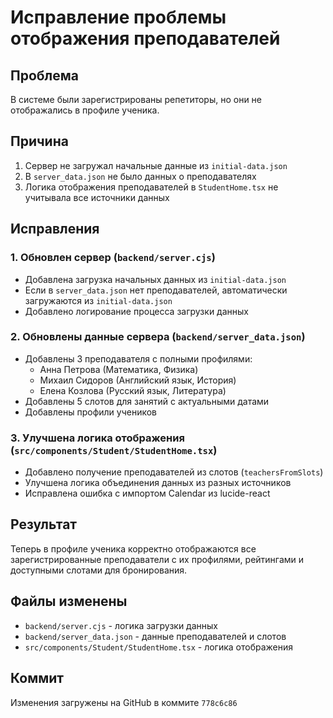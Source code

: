 # Исправление проблемы отображения преподавателей

## Проблема
В системе были зарегистрированы репетиторы, но они не отображались в профиле ученика.

## Причина
1. Сервер не загружал начальные данные из `initial-data.json`
2. В `server_data.json` не было данных о преподавателях
3. Логика отображения преподавателей в `StudentHome.tsx` не учитывала все источники данных

## Исправления

### 1. Обновлен сервер (`backend/server.cjs`)
- Добавлена загрузка начальных данных из `initial-data.json`
- Если в `server_data.json` нет преподавателей, автоматически загружаются из `initial-data.json`
- Добавлено логирование процесса загрузки данных

### 2. Обновлены данные сервера (`backend/server_data.json`)
- Добавлены 3 преподавателя с полными профилями:
  - Анна Петрова (Математика, Физика)
  - Михаил Сидоров (Английский язык, История)
  - Елена Козлова (Русский язык, Литература)
- Добавлены 5 слотов для занятий с актуальными датами
- Добавлены профили учеников

### 3. Улучшена логика отображения (`src/components/Student/StudentHome.tsx`)
- Добавлено получение преподавателей из слотов (`teachersFromSlots`)
- Улучшена логика объединения данных из разных источников
- Исправлена ошибка с импортом Calendar из lucide-react

## Результат
Теперь в профиле ученика корректно отображаются все зарегистрированные преподаватели с их профилями, рейтингами и доступными слотами для бронирования.

## Файлы изменены
- `backend/server.cjs` - логика загрузки данных
- `backend/server_data.json` - данные преподавателей и слотов
- `src/components/Student/StudentHome.tsx` - логика отображения

## Коммит
Изменения загружены на GitHub в коммите `778c6c86`
